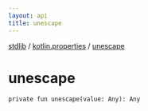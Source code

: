 ```yaml
---
layout: api
title: unescape
---
```

[stdlib](../index.md) / [kotlin.properties](index.md) / [unescape](unescape.md)

# unescape

```
private fun unescape(value: Any): Any
```
